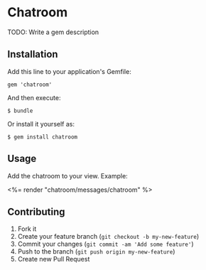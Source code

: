 # Chatroom

TODO: Write a gem description

## Installation

Add this line to your application's Gemfile:

    gem 'chatroom'

And then execute:

    $ bundle

Or install it yourself as:

    $ gem install chatroom


## Usage

Add the chatroom to your view. Example:

   <%= render "chatroom/messages/chatroom" %>

## Contributing

1. Fork it
2. Create your feature branch (`git checkout -b my-new-feature`)
3. Commit your changes (`git commit -am 'Add some feature'`)
4. Push to the branch (`git push origin my-new-feature`)
5. Create new Pull Request
